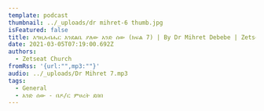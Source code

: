 ```yaml
---
template: podcast
thumbnail: ../_uploads/dr mihret-6 thumb.jpg
isFeatured: false
title: እግዚአብሔር እንደልቤ ያለው አንድ ሰው (ክፍል 7) | By Dr Mihret Debebe | Zetseat Church
date: 2021-03-05T07:19:00.692Z
authors:
  - Zetseat Church
fromRss: '{url:"",mp3:""}'
audio: ../_uploads/Dr Mihret 7.mp3
tags:
  - General
  - አንድ ሰው - በዶ/ር ምሀረት ደበበ
---
```

